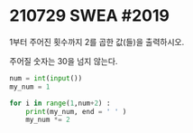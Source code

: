 # 210729 SWEA #2019



1부터 주어진 횟수까지 2를 곱한 값(들)을 출력하시오.

주어질 숫자는 30을 넘지 않는다.



```PYTHON
num = int(input())
my_num = 1

for i in range(1,num+2) :
    print(my_num, end = ' ' )
    my_num *= 2
```
